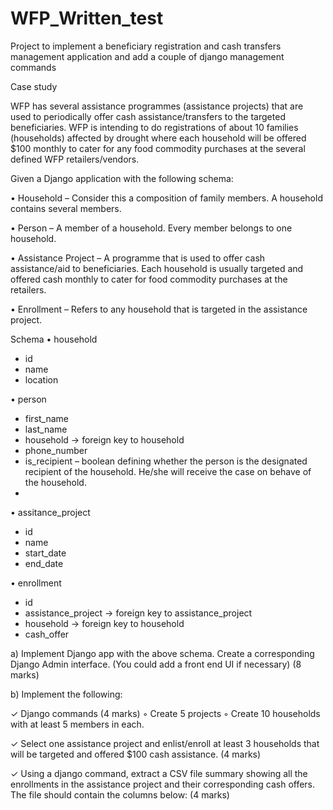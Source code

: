 # WFP_Written_test
Project to implement a beneficiary registration and cash transfers management application and add a couple of django management commands

Case study

WFP has several assistance programmes (assistance projects) that are used to periodically offer cash assistance/transfers to the targeted beneficiaries. WFP is
intending to do registrations of about 10 families (households) affected by drought where each household will be offered $100 monthly to cater for any food commodity purchases at the several defined WFP retailers/vendors.

Given a Django application with the following schema:

• Household – Consider this a composition of family members. A household
contains several members.

• Person – A member of a household. Every member belongs to one
household.

• Assistance Project – A programme that is used to offer cash assistance/aid to beneficiaries. Each household is usually targeted and offered cash monthly to cater for food commodity purchases at the retailers.

• Enrollment – Refers to any household that is targeted in the assistance project.

Schema
• household
- id
- name
- location

• person
- first_name
- last_name
- household → foreign key to household
- phone_number
- is_recipient – boolean defining whether the person is the designated recipient of the household. He/she will receive the case on behave of the household.
- 
• assitance_project
- id
- name
- start_date
- end_date

• enrollment
- id
- assistance_project → foreign key to assistance_project
- household → foreign key to household
- cash_offer

a) Implement Django app with the above schema. Create a corresponding Django Admin interface. (You could add a front end UI if necessary) (8 marks)

b) Implement the following:

✓ Django commands (4 marks)
◦ Create 5 projects
◦ Create 10 households with at least 5 members in each.

✓ Select one assistance project and enlist/enroll at least 3 households that will be targeted and offered $100 cash assistance. (4 marks)

✓ Using a django command, extract a CSV file summary showing all the enrollments in the assistance project and their corresponding cash offers. The file should contain the columns below: (4 marks)

